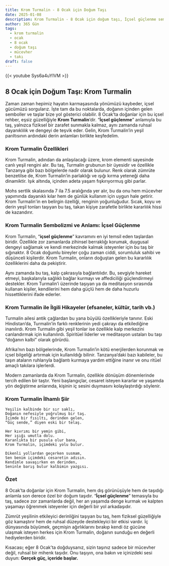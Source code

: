 ```yaml
---
title: Krom Turmalin - 8 Ocak için Doğum Taşı
date: 2025-01-08
description: Krom Turmalin - 8 Ocak için doğum taşı, İçsel güçlenme sembolü. Bu özel taşın derin anlamını öğrenin.
author: 365 Gün
tags:
  - krom turmalin
  - ocak
  - 8 ocak
  - doğum taşı
  - mücevher
  - takı
draft: false
---
```


{{< youtube Sys6a4uYIVM >}}

## 8 Ocak için Doğum Taşı: Krom Turmalin

Zaman zaman hepimiz hayatın karmaşasında yönümüzü kaybeder, içsel gücümüzü sorgularız. İşte tam da bu noktalarda, doğanın içinden gelen semboller ve taşlar bize yol gösterici olabilir. 8 Ocak’ta doğanlar için bu içsel rehber, eşsiz güzelliğiyle **Krom Turmalin**’dir. “**İçsel güçlenme**” anlamıyla bu taş, yalnızca fiziksel bir zarafet sunmakla kalmaz, aynı zamanda ruhsal dayanıklılık ve dengeyi de teşvik eder. Gelin, Krom Turmalin’in yeşil parıltısının ardındaki derin anlamları birlikte keşfedelim.

### Krom Turmalin Özellikleri

Krom Turmalin, adından da anlaşılacağı üzere, krom elementi sayesinde canlı yeşil rengini alır. Bu taş, Turmalin grubunun bir üyesidir ve özellikle Tanzanya gibi bazı bölgelerde nadir olarak bulunur. Renk olarak zümrüte benzetilse de, Krom Turmalin’in parlaklığı ve ışığı kırma yeteneği daha dinamiktir. Işık altında, içinden adeta yaşam fışkırıyormuş gibi parlar.

Mohs sertlik skalasında 7 ila 7.5 aralığında yer alır, bu da onu hem mücevher yapımında dayanıklı kılar hem de günlük kullanım için uygun hale getirir. Krom Turmalin'in en belirgin özelliği, renginin yoğunluğudur. Sıcak, koyu ve derin yeşil tonları taşıyan bu taş, takan kişiye zarafetle birlikte kararlılık hissi de kazandırır.

### Krom Turmalin Sembolizmi ve Anlamı: İçsel Güçlenme

Krom Turmalin, “**içsel güçlenme**” kavramını en iyi temsil eden taşlardan biridir. Özellikle zor zamanlarda zihinsel berraklığı korumak, duygusal dengeyi sağlamak ve kendi merkezinde kalmak isteyenler için bu taş bir sığınaktır. 8 Ocak doğumlu bireyler çoğu zaman ciddi, sorumluluk sahibi ve düşünceli kişilerdir. Krom Turmalin, onların doğuştan gelen bu kararlılık özelliklerini daha da pekiştirir.

Aynı zamanda bu taş, kalp çakrasıyla bağlantılıdır. Bu, sevgiyle hareket etmeyi, başkalarıyla sağlıklı bağlar kurmayı ve affediciliği güçlendirmeyi destekler. Krom Turmalin’i üzerinde taşıyan ya da meditasyon sırasında kullanan kişiler, kendilerini hem daha güçlü hem de daha huzurlu hissettiklerini ifade ederler.

### Krom Turmalin ile İlgili Hikayeler (efsaneler, kültür, tarih vb.)

Turmalin ailesi antik çağlardan bu yana büyülü özellikleriyle tanınır. Eski Hindistan’da, Turmalin’in farklı renklerinin yedi çakrayı da etkilediğine inanılırdı. Krom Turmalin gibi yeşil tonlar ise özellikle kalp merkezini canlandırmak için kullanılırdı. Spiritüel liderler ve meditasyon ustaları bu taşı “doğanın kalbi” olarak görürdü.

Afrika’nın bazı bölgelerinde, Krom Turmalin’in kötü enerjilerden korunmak ve içsel bilgeliği artırmak için kullanıldığı bilinir. Tanzanya’daki bazı kabileler, bu taşın ataların ruhlarıyla bağlantı kurmaya yardım ettiğine inanır ve onu ritüel amaçlı takılara işlerlerdi.

Modern zamanlarda da Krom Turmalin, özellikle dönüşüm dönemlerinde tercih edilen bir taştır. Yeni başlangıçlar, cesaret isteyen kararlar ve yaşamda yön değiştirme anlarında, kişinin iç sesini duymasını kolaylaştırdığı söylenir.

### Krom Turmalin İlhamlı Şiir

```
Yeşilin kalbinde bir sır saklı,  
Doğanın nefesiyle yoğrulmuş bir taş.  
İçimde bir fısıltı, derinden gelen,  
“Güç sende,” diyen eski bir telaş.

Her kıvrımı bir yemin gibi,  
Her ışığı umutla dolu.  
Karanlıkta bir pusula olur bana,  
Krom Turmalin, içimdeki yolu bulur.

Dikenli yollardan geçerken susmam,  
Sen benim içimdeki cesaretin adısın.  
Kendimle savaşırken en derinden,  
Seninle barış bulur kalbimin yazgısı.
```

### Özet

8 Ocak’ta doğanlar için Krom Turmalin, hem dış görünüşüyle hem de taşıdığı anlamla son derece özel bir doğum taşıdır. “**İçsel güçlenme**” temasıyla bu taş, sadece zor zamanlarda değil, her an yaşamda denge kurmak ve kalpten yaşamayı öğrenmek isteyenler için değerli bir yol arkadaşıdır.

Zümrüt yeşilinin etkileyici derinliğini taşıyan bu taş, hem fiziksel güzelliğiyle göz kamaştırır hem de ruhsal düzeyde destekleyici bir etkisi vardır. İç dünyasında büyümek, geçmişin ağırlıklarını bırakıp kendi öz gücüne ulaşmak isteyen herkes için Krom Turmalin, doğanın sunduğu en değerli hediyelerden biridir.

Kısacası; eğer 8 Ocak’ta doğduysanız, sizin taşınız sadece bir mücevher değil, ruhsal bir mihenk taşıdır. Onu taşıyın, ona bakın ve içinizdeki sesi duyun: **Gerçek güç, içeride başlar.**